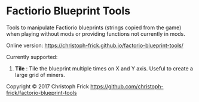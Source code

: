 # Factiorio Blueprint Tools

Tools to manipulate Factiorio blueprints (strings copied from the game) when
playing without mods or providing functions not currently in mods.

Online version: https://christoph-frick.github.io/factorio-blueprint-tools/

Currently supported:

1. **Tile** : Tile the blueprint multiple times on X and Y axis.  Useful to create a large grid of miners.

Copyright © 2017 Christoph Frick <https://github.com/christoph-frick/factorio-blueprint-tools>
